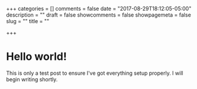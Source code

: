 +++
categories = []
comments = false
date = "2017-08-29T18:12:05-05:00"
description = ""
draft = false
showcomments = false
showpagemeta = false
slug = ""
title = ""

+++

# Hello world!

This is only a test post to ensure I've got everything setup properly. I will begin writing shortly.
